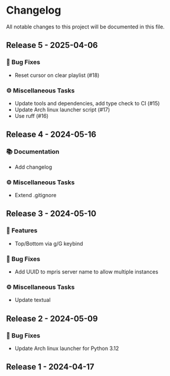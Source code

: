 # Changelog

All notable changes to this project will be documented in this file.

## Release 5 - 2025-04-06

### 🐛 Bug Fixes

- Reset cursor on clear playlist (#18)

### ⚙️ Miscellaneous Tasks

- Update tools and dependencies, add type check to CI (#15)
- Update Arch linux launcher script (#17)
- Use ruff (#16)

## Release 4 - 2024-05-16

### 📚 Documentation

- Add changelog

### ⚙️ Miscellaneous Tasks

- Extend .gitignore

## Release 3 - 2024-05-10

### 🚀 Features

- Top/Bottom via g/G keybind

### 🐛 Bug Fixes

- Add UUID to mpris server name to allow multiple instances

### ⚙️ Miscellaneous Tasks

- Update textual

## Release 2 - 2024-05-09

### 🐛 Bug Fixes

- Update Arch linux launcher for Python 3.12

## Release 1 - 2024-04-17

<!-- generated by git-cliff -->
